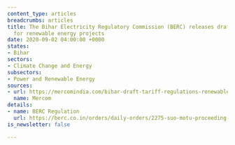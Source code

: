 ```yaml
---
content_type: articles
breadcrumbs: articles
title: The Bihar Electricity Regulatory Commission (BERC) releases draft tariff regulations
  for renewable energy projects
date: 2020-09-02 04:00:00 +0000
states:
- Bihar
sectors:
- Climate Change and Energy
subsectors:
- Power and Renewable Energy
sources:
- url: https://mercomindia.com/bihar-draft-tariff-regulations-renewable/
  name: Mercom
details:
- name: BERC Regulation
  url: https://berc.co.in/orders/daily-orders/2275-suo-motu-proceeding-inviting-comments-suggestion-objections-on-berc-terms-and-conditions-for-tariff-determination-from-renewable-energy-sources-regulations-2020
is_newsletter: false

---
```

